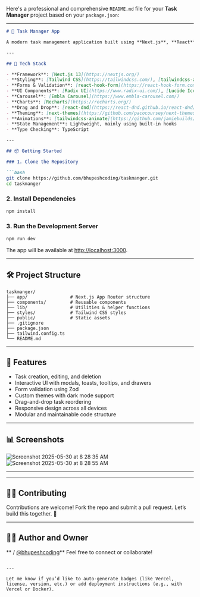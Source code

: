 Here's a professional and comprehensive `README.md` file for your **Task Manager** project based on your `package.json`:

---

````markdown
# 🧠 Task Manager App

A modern task management application built using **Next.js**, **React**, **Tailwind CSS**, **Radix UI**, and more. This project is designed for speed, scalability, and usability, featuring rich UI components, form handling, charts, accessibility, and animations.

---

## 🚀 Tech Stack

- **Framework**: [Next.js 13](https://nextjs.org/)
- **Styling**: [Tailwind CSS](https://tailwindcss.com/), [tailwindcss-animate](https://github.com/jamiebuilds/tailwindcss-animate)
- **Forms & Validation**: [react-hook-form](https://react-hook-form.com/), [zod](https://github.com/colinhacks/zod), [@hookform/resolvers](https://react-hook-form.com/get-started#SchemaValidation)
- **UI Components**: [Radix UI](https://www.radix-ui.com/), [Lucide Icons](https://lucide.dev/)
- **Carousel**: [Embla Carousel](https://www.embla-carousel.com/)
- **Charts**: [Recharts](https://recharts.org/)
- **Drag and Drop**: [react-dnd](https://react-dnd.github.io/react-dnd/about)
- **Theming**: [next-themes](https://github.com/pacocoursey/next-themes)
- **Animations**: [tailwindcss-animate](https://github.com/jamiebuilds/tailwindcss-animate)
- **State Management**: Lightweight, mainly using built-in hooks
- **Type Checking**: TypeScript

---

## 📦 Getting Started

### 1. Clone the Repository

```bash
git clone https://github.com/bhupeshcoding/taskmanger.git
cd taskmanger
````

### 2. Install Dependencies

```bash
npm install
```

### 3. Run the Development Server

```bash
npm run dev
```

The app will be available at [http://localhost:3000](http://localhost:3000).

---

## 🛠️ Project Structure

```
taskmanger/
├── app/                # Next.js App Router structure
├── components/         # Reusable components
├── lib/                # Utilities & helper functions
├── styles/             # Tailwind CSS styles
├── public/             # Static assets
├── .gitignore
├── package.json
├── tailwind.config.ts
└── README.md
```

---

## 📌 Features

* Task creation, editing, and deletion
* Interactive UI with modals, toasts, tooltips, and drawers
* Form validation using Zod
* Custom themes with dark mode support
* Drag-and-drop task reordering
* Responsive design across all devices
* Modular and maintainable code structure

---

## 📊 Screenshots

![Screenshot 2025-05-30 at 8 28 35 AM](https://github.com/user-attachments/assets/ae809b1c-6d7a-48d2-a0c8-12ffac3ab863)
![Screenshot 2025-05-30 at 8 28 55 AM](https://github.com/user-attachments/assets/354b6f5c-b661-44f6-a8a8-c56cd3f11e52)


---


---

## 🙋‍♂️ Contributing

Contributions are welcome! Fork the repo and submit a pull request. Let’s build this together. 🚀

---

## 👨‍💻 Author and Owner

** / [@bhupeshcoding](https://github.com/bhupeshcoding)**
Feel free to connect or collaborate!

```

---

Let me know if you’d like to auto-generate badges (like Vercel, license, version, etc.) or add deployment instructions (e.g., with Vercel or Docker).
```
